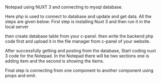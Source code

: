Notepad using NUXT 3 and connecting to mysql database.

Here php is used to connect to database and update and get data. 
All the steps are given below: 
First step is installing Nuxt 3 and then run it in the local server

then create database table from your c-panel.
then write the backend php code first and upload it in the file manager from c-panel of your website.

After successfully getting and posting from the database, Start coding nuxt 3 code for the Notepad.
In the Notepad there will be two sections one is adding item and the second is showing the items.

Final step is connecting from one component to another component using props and emit. 

